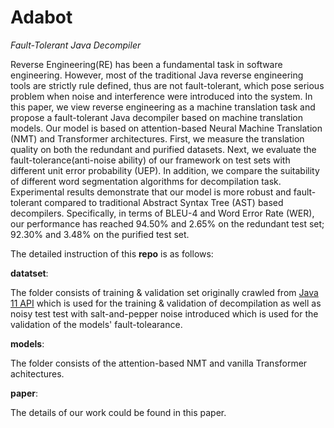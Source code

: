 # Adabot
*Fault-Tolerant Java Decompiler*

Reverse Engineering(RE) has been a fundamental task in software engineering. However, most of the traditional Java reverse engineering tools are strictly rule defined, thus are not fault-tolerant, which pose serious problem when noise and interference were introduced into the system. In this paper, we view reverse engineering as a machine translation task and propose a fault-tolerant Java decompiler based on machine translation models. Our model is based on attention-based Neural Machine Translation (NMT) and Transformer architectures. First, we measure the translation quality on both the redundant and purified datasets. Next, we evaluate the fault-tolerance(anti-noise ability) of our framework on test sets with different unit error probability (UEP). In addition, we compare the suitability of different word segmentation algorithms for decompilation task. Experimental results demonstrate that our model is more robust and fault-tolerant compared to traditional Abstract Syntax Tree (AST) based decompilers. Specifically, in terms of BLEU-4 and Word Error Rate (WER), our performance has reached 94.50\% and 2.65\% on the redundant test set; 92.30% and 3.48% on the purified test set.

The detailed instruction of this **repo** is as follows:

**datatset**:

The folder consists of training & validation set originally crawled from [Java 11 API](https://docs.oracle.com/en/java/javase/11/docs/api/) which is used for the training & validation of decompilation as well as noisy test test with salt-and-pepper noise introduced which is used for the validation of the models' fault-tolearance.

**models**:

The folder consists of the attention-based NMT and vanilla Transformer achitectures.

**paper**:

The details of our work could be found in this paper.
